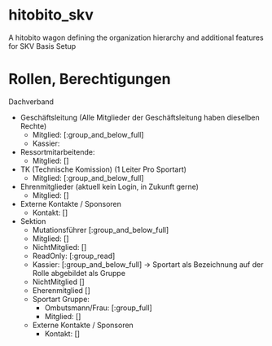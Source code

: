 # hitobito_skv
A hitobito wagon defining the organization hierarchy and additional features for SKV
Basis Setup 

# Rollen, Berechtigungen
Dachverband
  - Geschäftsleitung (Alle Mitglieder der Geschäftsleitung haben dieselben Rechte)
      - Mitglied: [:group_and_below_full]
      - Kassier: 
  - Ressortmitarbeitende:
      - Mitglied: []
  - TK (Technische Komission) (1 Leiter Pro Sportart)
      - Mitglied: [:group_and_below_full]
  - Ehrenmitglieder (aktuell kein Login, in Zukunft gerne)
      - Mitglied: []
  - Externe Kontakte / Sponsoren
      - Kontakt: []
  - Sektion
      - Mutationsführer [:group_and_below_full]
      - Mitglied: []
      - NichtMitglied: []
      - ReadOnly: [:group_read]
      - Kassier: [:group_and_below_full]
         -> Sportart als Bezeichnung auf der Rolle abgebildet als Gruppe
      - NichtMitglied []
      - Eherenmitglied []
      - Sportart Gruppe:
          - Ombutsmann/Frau: [:group_full]
          - Mitglied: []
      - Externe Kontakte / Sponsoren
          - Kontakt: []
